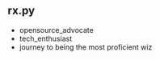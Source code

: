 ## rx.py
- opensource_advocate
- tech_enthusiast 
- journey to being the most proficient wiz

<!--

: opensource_advocate
: tech_enthusiast 
: journey to being the most proficient wiz

-->
